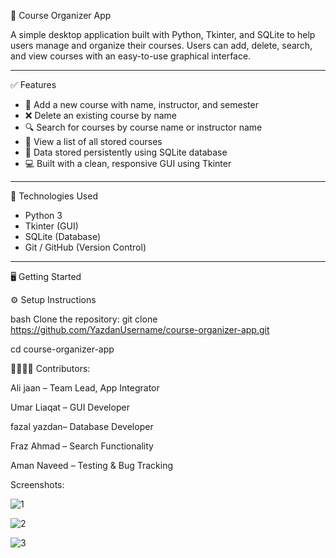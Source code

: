 📘 Course Organizer App

A simple desktop application built with Python, Tkinter, and SQLite to help users manage and organize their courses. Users can add, delete, search, and view courses with an easy-to-use graphical interface.

---

 ✅ Features

- 📝 Add a new course with name, instructor, and semester
- ❌ Delete an existing course by name
- 🔍 Search for courses by course name or instructor name
- 📃 View a list of all stored courses
- 🧠 Data stored persistently using SQLite database
- 💻 Built with a clean, responsive GUI using Tkinter

---

🚀 Technologies Used

- Python 3
- Tkinter (GUI)
- SQLite (Database)
- Git / GitHub (Version Control)

---

 🖥️ Getting Started

⚙️ Setup Instructions

bash
Clone the repository:
git clone https://github.com/YazdanUsername/course-organizer-app.git

cd course-organizer-app



👨‍👩‍👧‍👦 Contributors:

Ali jaan – Team Lead, App Integrator

Umar Liaqat – GUI Developer

fazal yazdan– Database Developer

Fraz Ahmad – Search Functionality

Aman Naveed – Testing & Bug Tracking

Screenshots:




![1](https://github.com/user-attachments/assets/2efa2568-29b9-4169-808c-ec28b9543369)





![2](https://github.com/user-attachments/assets/b83ac08a-8050-4f27-b931-d18487fa34c9)




![3](https://github.com/user-attachments/assets/6c99d706-4600-4360-8a3d-e132e03fbe28)











